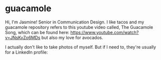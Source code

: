# guacamole

Hi, 
I'm Jasmine! 
Senior in Communication Design. 
I like tacos and my guacamole repository refers to this youtube video called, The Guacamole Song, 
which can be found here: https://www.youtube.com/watch?v=JNsKvZo6MDs
but also my love for avocados.

I actually don't like to take photos of myself. 
But if I need to, they're usually for a LinkedIn profile: 



